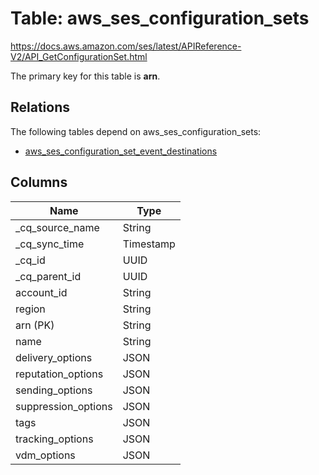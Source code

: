 # Table: aws_ses_configuration_sets

https://docs.aws.amazon.com/ses/latest/APIReference-V2/API_GetConfigurationSet.html

The primary key for this table is **arn**.

## Relations

The following tables depend on aws_ses_configuration_sets:
  - [aws_ses_configuration_set_event_destinations](aws_ses_configuration_set_event_destinations.md)

## Columns

| Name          | Type          |
| ------------- | ------------- |
|_cq_source_name|String|
|_cq_sync_time|Timestamp|
|_cq_id|UUID|
|_cq_parent_id|UUID|
|account_id|String|
|region|String|
|arn (PK)|String|
|name|String|
|delivery_options|JSON|
|reputation_options|JSON|
|sending_options|JSON|
|suppression_options|JSON|
|tags|JSON|
|tracking_options|JSON|
|vdm_options|JSON|